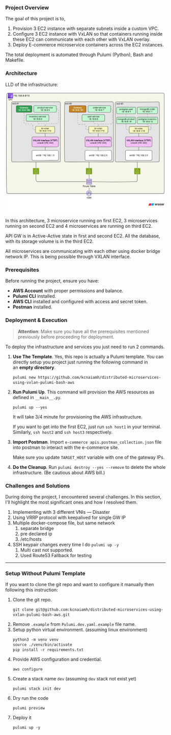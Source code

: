 ### Project Overview

The goal of this project is to,

1. Provision 3 EC2 instance with separate subnets inside a custom VPC.
2. Configure 3 EC2 instance with VxLAN so that containers running inside these EC2 can communicate with each other with VxLAN overlay.
3. Deploy E-commerce microservice containers across the EC2 instances.

The total deployment is automated through Pulumi (Python), Bash and Makefile.

### Architecture

LLD of the infrastructure:

![](./images/architecture.png)

In this architecture, 3 microservice running on first EC2, 3 microservices running on second EC2 and 4 microservices are running on third EC2.

API GW is in Active-Active state in first and second EC2. All the database, with its storage volume is in the third EC2.

All microservices are communicating with each other using docker bridge network IP. This is being possible through VXLAN interface.

### Prerequisites

Before running the project, ensure you have:

- **AWS Account** with proper permissions and balance.
- **Pulumi CLI** installed.
- **AWS CLI** installed and configured with access and secret token.
- **Postman** installed.

### Deployment & Execution

> **Attention**: Make sure you have all the prerequisites mentioned previously before proceeding for deployment.

To deploy the infrastructure and services you just need to run 2 commands.

1. **Use The Template**. Yes, this repo is actually a Pulumi template. You can directly setup you project just running the following command in an **empty directory**.

   ```
   pulumi new https://github.com/kcnaiamh/distributed-microservices-using-vxlan-pulumi-bash-aws
   ```

2. **Run Pulumi Up**. This command will provision the AWS resources as defined in `__main__.py`.

   ```
   pulumi up --yes
   ```

   It will take 3/4 minute for provisioning the AWS infrastructure.

   If you want to get into the first EC2, just run `ssh host1` in your terminal. Similarly, `ssh host2` and `ssh host3` respectively.

3. **Import Postman**. Import `e-commerce apis.postman_collection.json` file into postman to interact with the e-commerce site.

   Make sure you update `TARGET_HOST` variable with one of the gateway IPs.

4. **Do the Cleanup**. Run `pulumi destroy --yes --remove` to delete the whole infrastructure. (Be cautious about AWS bill.)

### Challenges and Solutions

During doing the project, I encountered several challenges. In this section, I'll highlight the most significant ones and how I resolved them.

1. Implementing with 3 different VNIs — Disaster
2. Using VRRP protocol with keepalived for single GW IP
3. Multiple docker-compose file, but same network
   1. separate bridge
   2. pre declared ip
   3. /etc/hosts
4. SSH keypair changes every time I do `pulumi up -y`
   1. Multi cast not supported.
   2. Used Route53 Fallback for testing

---

### Setup Without Pulumi Template

If you want to clone the git repo and want to configure it manually then following this instruction:

1. Clone the git repo.
   ```
   git clone git@github.com:kcnaiamh/distributed-microservices-using-vxlan-pulumi-bash-aws.git
   ```
2. Remove `.example` from `Pulumi.dev.yaml.example` file name.
3. Setup python virtual environment. (assuming linux environment)
   ```
   python3 -m venv venv
   source ./venv/bin/activate
   pip install -r requirements.txt
   ```
4. Provide AWS configuration and credential.
   ```
   aws configure
   ```
5. Create a stack name `dev` (assuming `dev` stack not exist yet)
   ```
   pulumi stack init dev
   ```
6. Dry run the code
   ```
   pulumi preview
   ```
7. Deploy it
   ```
   pulumi up -y
   ```
